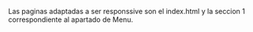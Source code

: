Las paginas adaptadas a ser responssive son el index.html y la seccion 1 correspondiente al apartado de Menu.

